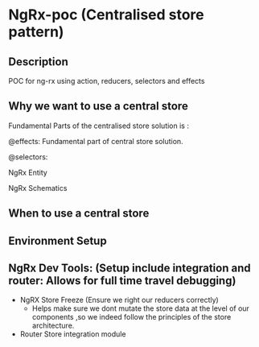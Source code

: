 # NgRx-poc (Centralised store pattern)

## Description
POC for ng-rx using action, reducers, selectors and effects

## Why we want to use a central store

Fundamental Parts of the centralised store solution is : 

@effects: Fundamental part of central store solution.

@selectors: 

NgRx Entity

NgRx Schematics

## When to use a central store

## Environment Setup

## NgRx Dev Tools: (Setup include integration and router: Allows for full time travel debugging)

* NgRX Store Freeze (Ensure we right our reducers correctly)
  * Helps make sure we dont mutate the store data at the level of our components ,so we indeed follow the principles of the store             architecture.
* Router Store integration module
  




